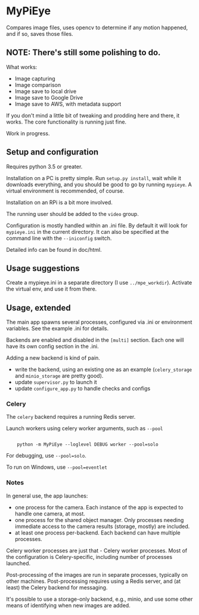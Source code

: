 # MyPiEye

Compares image files, uses opencv to determine if any motion happened, and if so, saves those files.

## NOTE: There's still some polishing to do.


What works:
 - Image capturing
 - Image comparison
 - Image save to local drive
 - Image save to Google Drive
 - Image save to AWS, with metadata support
 
 
If you don't mind a little bit of tweaking and prodding here and there, it works. The core functionality is
running just fine.

Work in progress.

## Setup and configuration

Requires python 3.5 or greater.

Installation on a PC is pretty simple. Run `setup.py install`, wait while it downloads everything, and
you should be good to go by running `mypieye`. A virtual environment is recommended, of course.

Installation on an RPi is a bit more involved.

The running user should be added to the ``video`` group.

Configuration is mostly handled within an .ini file. 
By default it will look for `mypieye.ini` in the current directory. It can also be specified at the command line with
the `--iniconfig` switch.

Detailed info can be found in doc/html.

## Usage suggestions

Create a mypieye.ini in a separate directory (I use `../mpe_workdir`).
Activate the virtual env, and use it from there.

## Usage, extended

The main app spawns several processes, configured via .ini or environment variables. See the example .ini for details.

Backends are enabled and disabled in the ``[multi]`` section. Each one will have its own config section in the .ini.

Adding a new backend is kind of pain.

 - write the backend, using an existing one as an example (``celery_storage`` and ``minio_storage`` are pretty good).
 - update ``supervisor.py`` to launch it
 - update ``configure_app.py`` to handle checks and configs 

### Celery
The `celery` backend requires a running Redis server. 

Launch workers using celery worker arguments, such as ``--pool``
```shell

    python -m MyPiEye --loglevel DEBUG worker --pool=solo

``` 

For debugging, use ``--pool=solo``. 

To run on Windows, use ``--pool=eventlet``

### Notes

In general use, the app launches:
 
 - one process for the camera. Each instance of the app is expected to handle one camera, at most.
 - one process for the shared object manager. Only processes needing immediate access to the camera results
   (storage, mostly) are included.
 - at least one process per-backend. Each backend can have multiple processes.
 
Celery worker processes are just that - Celery worker processes. Most of the configuration is Celery-specific,
including number of processes launched.
 
Post-processing of the images are run in separate processes, typically on other machines. Post-processing
requires using a Redis server, and (at least) the Celery backend for messaging.

It's possible to use a storage-only backend, e.g., minio, and use some other means of identifying when new 
images are added. 



